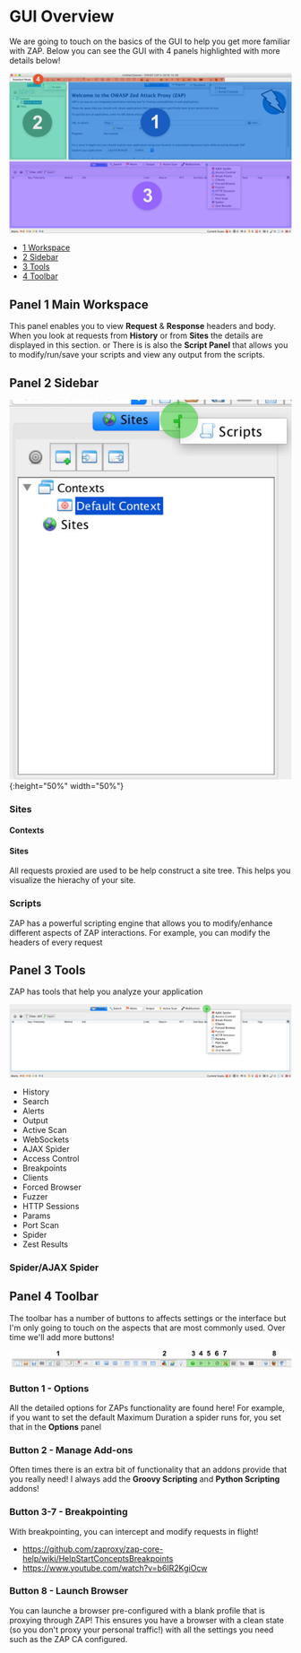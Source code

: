 # GUI Overview
We are going to touch on the basics of the GUI to help you get more familiar with ZAP. Below you can see the GUI with 4 panels highlighted with more details below!

![Main overview](assets/images/zap-gui-main.jpg)

- [1 Workspace](#panel-1-workspace)
- [2 Sidebar](#panel-2-sidebar)
- [3 Tools](#panel-3-tools)
- [4 Toolbar](#panel-4-toolbar)

## Panel 1 Main Workspace
This panel enables you to view **Request** & **Response** headers and body. When you look at requests from **History** or from **Sites** the details are displayed in this section. or There is is also the **Script Panel** that allows you to modify/run/save your scripts and view any output from the scripts. 



## Panel 2 Sidebar
![Panel 2](assets/images/zap-gui-panel-2.jpg){:height="50%" width="50%"}
### Sites

#### Contexts

#### Sites
All requests proxied are used to be help construct a site tree. This helps you visualize the hierachy of your site. 


### Scripts
ZAP has a powerful scripting engine that allows you to modify/enhance different aspects of ZAP interactions. For example, you can modify the headers of every request 

## Panel 3 Tools
ZAP has tools that help you analyze your application

![Panel 3](assets/images/zap-gui-panel-3.jpg)

- History
- Search 
- Alerts
- Output
- Active Scan
- WebSockets
- AJAX Spider
- Access Control
- Breakpoints
- Clients
- Forced Browser
- Fuzzer
- HTTP Sessions
- Params
- Port Scan
- Spider
- Zest Results

### Spider/AJAX Spider



## Panel 4 Toolbar
The toolbar has a number of buttons to affects settings or the interface but I'm only going to touch on the aspects that are most commonly used. Over time we'll add more buttons!

![Panel 4](assets/images/zap-toolbar.png)

### Button 1 - Options
All the detailed options for ZAPs functionality are found here! For example, if you want to set the default Maximum Duration a spider runs for, you set that in the **Options** panel

### Button 2 - Manage Add-ons
Often times there is an extra bit of functionality that an addons provide that you really need! I always add the **Groovy Scripting** and **Python Scripting** addons!

### Button 3-7 - Breakpointing
With breakpointing, you can intercept and modify requests in flight!

- https://github.com/zaproxy/zap-core-help/wiki/HelpStartConceptsBreakpoints
- https://www.youtube.com/watch?v=b6IR2KgiOcw

### Button 8 - Launch Browser
You can launche a browser pre-configured with a blank profile that is proxying through ZAP! This ensures you have a browser with a clean state (so you don't proxy your personal traffic!) with all the settings you need such as the ZAP CA configured.